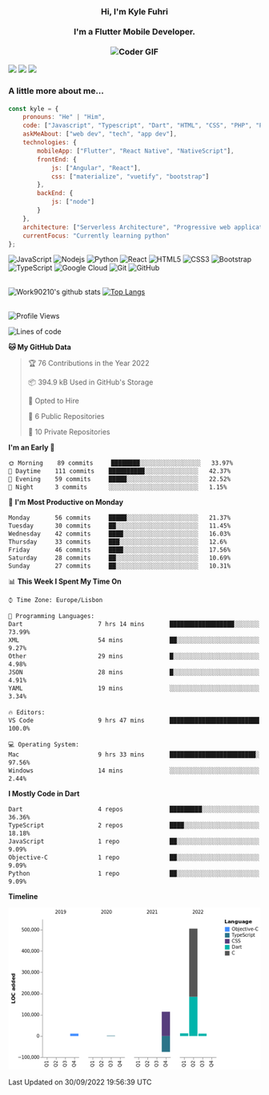 
<h3 align="center">
  <abc>
    <br />Hi, I'm Kyle Fuhri<br />
    <br />
    I'm a Flutter Mobile Developer. <br />
    <br />
    <img
      src="https://media.giphy.com/media/SWoSkN6DxTszqIKEqv/giphy.gif"
      alt="Coder GIF"
      width="500"
      height="400"
    />
  </abc>
</h3>
<img src="https://img.shields.io/badge/Flutter%20-%2302569B.svg?&style=for-the-badge&logo=Flutter&logoColor=white" />
<img src="https://img.shields.io/badge/angular%20-%23DD0031.svg?&style=for-the-badge&logo=angular&logoColor=white"/>
<img src="https://img.shields.io/badge/react%20-%2320232a.svg?&style=for-the-badge&logo=react&logoColor=%2361DAFB"/>

<h3>A little more about me...  </h3>

```javascript
const kyle = {
    pronouns: "He" | "Him",
    code: ["Javascript", "Typescript", "Dart", "HTML", "CSS", "PHP", "Python"],
    askMeAbout: ["web dev", "tech", "app dev"],
    technologies: {
        mobileApp: ["Flutter", "React Native", "NativeScript"],
        frontEnd: {
            js: ["Angular", "React"],
            css: ["materialize", "vuetify", "bootstrap"]
        },
        backEnd: {
            js: ["node"]
        }
    },
    architecture: ["Serverless Architecture", "Progressive web applications", "Single page applications"],
    currentFocus: "Currently learning python"
};
```

![JavaScript](https://img.shields.io/badge/-JavaScript-black?style=flat-square&logo=javascript)
![Nodejs](https://img.shields.io/badge/-Nodejs-black?style=flat-square&logo=Node.js)
![Python](https://img.shields.io/badge/-Python-black?style=flat-square&logo=Python)
![React](https://img.shields.io/badge/-React-black?style=flat-square&logo=react)
![HTML5](https://img.shields.io/badge/-HTML5-E34F26?style=flat-square&logo=html5&logoColor=white)
![CSS3](https://img.shields.io/badge/-CSS3-1572B6?style=flat-square&logo=css3)
![Bootstrap](https://img.shields.io/badge/-Bootstrap-563D7C?style=flat-square&logo=bootstrap)
![TypeScript](https://img.shields.io/badge/-TypeScript-007ACC?style=flat-square&logo=typescript)
![Google Cloud](https://img.shields.io/badge/Google%20Cloud-black?style=flat-square&logo=google-cloud)
![Git](https://img.shields.io/badge/-Git-black?style=flat-square&logo=git)
![GitHub](https://img.shields.io/badge/-GitHub-181717?style=flat-square&logo=github)
</br>
</br>


![Work90210's github stats](https://github-readme-stats-work90210.vercel.app/api?username=work90210)
[![Top Langs](https://github-readme-stats-work90210.vercel.app/api/top-langs/?username=work90210)](https://github.com/work90210/github-readme-stats)
</br>
</br>
<!--START_SECTION:waka-->
![Profile Views](http://img.shields.io/badge/Profile%20Views-1-blue)

![Lines of code](https://img.shields.io/badge/From%20Hello%20World%20I%27ve%20Written-581%20Thousand%20lines%20of%20code-blue)

**🐱 My GitHub Data** 

> 🏆 76 Contributions in the Year 2022
 > 
> 📦 394.9 kB Used in GitHub's Storage 
 > 
> 💼 Opted to Hire
 > 
> 📜 6 Public Repositories 
 > 
> 🔑 10 Private Repositories  
 > 
**I'm an Early 🐤** 

```text
🌞 Morning    89 commits     ████████░░░░░░░░░░░░░░░░░   33.97% 
🌆 Daytime    111 commits    ██████████░░░░░░░░░░░░░░░   42.37% 
🌃 Evening    59 commits     █████░░░░░░░░░░░░░░░░░░░░   22.52% 
🌙 Night      3 commits      ░░░░░░░░░░░░░░░░░░░░░░░░░   1.15%

```
📅 **I'm Most Productive on Monday** 

```text
Monday       56 commits     █████░░░░░░░░░░░░░░░░░░░░   21.37% 
Tuesday      30 commits     ██░░░░░░░░░░░░░░░░░░░░░░░   11.45% 
Wednesday    42 commits     ████░░░░░░░░░░░░░░░░░░░░░   16.03% 
Thursday     33 commits     ███░░░░░░░░░░░░░░░░░░░░░░   12.6% 
Friday       46 commits     ████░░░░░░░░░░░░░░░░░░░░░   17.56% 
Saturday     28 commits     ██░░░░░░░░░░░░░░░░░░░░░░░   10.69% 
Sunday       27 commits     ██░░░░░░░░░░░░░░░░░░░░░░░   10.31%

```


📊 **This Week I Spent My Time On** 

```text
⌚︎ Time Zone: Europe/Lisbon

💬 Programming Languages: 
Dart                     7 hrs 14 mins       ██████████████████░░░░░░░   73.99% 
XML                      54 mins             ██░░░░░░░░░░░░░░░░░░░░░░░   9.27% 
Other                    29 mins             █░░░░░░░░░░░░░░░░░░░░░░░░   4.98% 
JSON                     28 mins             █░░░░░░░░░░░░░░░░░░░░░░░░   4.91% 
YAML                     19 mins             ░░░░░░░░░░░░░░░░░░░░░░░░░   3.34%

🔥 Editors: 
VS Code                  9 hrs 47 mins       █████████████████████████   100.0%

💻 Operating System: 
Mac                      9 hrs 33 mins       ████████████████████████░   97.56% 
Windows                  14 mins             ░░░░░░░░░░░░░░░░░░░░░░░░░   2.44%

```

**I Mostly Code in Dart** 

```text
Dart                     4 repos             █████████░░░░░░░░░░░░░░░░   36.36% 
TypeScript               2 repos             ████░░░░░░░░░░░░░░░░░░░░░   18.18% 
JavaScript               1 repo              ██░░░░░░░░░░░░░░░░░░░░░░░   9.09% 
Objective-C              1 repo              ██░░░░░░░░░░░░░░░░░░░░░░░   9.09% 
Python                   1 repo              ██░░░░░░░░░░░░░░░░░░░░░░░   9.09%

```


**Timeline**

![Chart not found](https://raw.githubusercontent.com/Work90210/Work90210/main/charts/bar_graph.png) 


 Last Updated on 30/09/2022 19:56:39 UTC
<!--END_SECTION:waka-->
